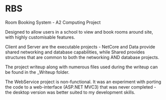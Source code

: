# RBS
Room Booking System - A2 Computing Project

Designed to allow users in a school to view and book rooms around site, with highly customisable features.

Client and Server are the executable projects - NetCore and Data provide shared networking and database capabilities, while Shared provides structures that are common to both the networking AND database projects.

The project writeup along with numerous files used during the writeup can be found in the _Writeup folder.

The WebService project is non-functional. It was an experiment with porting the code to a web-interface (ASP.NET MVC3) that was never completed - the desktop version was better suited to my development skills.
